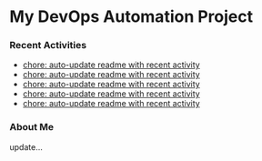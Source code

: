 # My DevOps Automation Project

### Recent Activities
<!-- activity:START -->
- [chore: auto-update readme with recent activity](https://github.com/kaigiii/mybowling-app/commit/7543acea35107833b97324db4e78026615d02cad)
- [chore: auto-update readme with recent activity](https://github.com/kaigiii/mybowling-app/commit/277ff4a2432768d94fe356fc91b0c5d6783096b4)
- [chore: auto-update readme with recent activity](https://github.com/kaigiii/mybowling-app/commit/ee0255d6de7a7d283318837475bf2fd7c6ec1011)
- [chore: auto-update readme with recent activity](https://github.com/kaigiii/mybowling-app/commit/72ea15c9ff3089d25de779a6e50af897c34a65cb)
- [chore: auto-update readme with recent activity](https://github.com/kaigiii/mybowling-app/commit/23a4fff45f2eb86eb147c317f228f277f162b8cb)
<!-- activity:END -->

### About Me
<!-- MYLINKS:START -->
<!-- MYLINKS:END -->

update...
